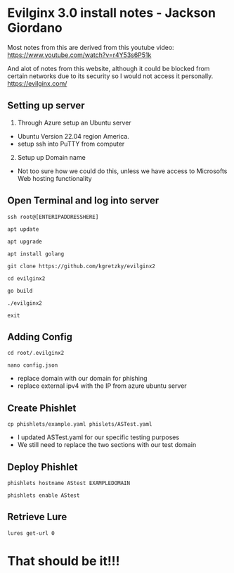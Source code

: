 # Evilginx 3.0 install notes - Jackson Giordano
Most notes from this are derived from this youtube video: https://www.youtube.com/watch?v=r4Y53s6P51k

And alot of notes from this website, although it could be blocked from certain networks due to its security so I would not access it personally.
    https://evilginx.com/ 


## Setting up server
 1. Through Azure setup an Ubuntu server
 - Ubuntu Version 22.04 region America.
 - setup ssh into PuTTY from computer
 2. Setup up Domain name
 - Not too sure how we could do this, unless we have access to Microsofts Web hosting functionality
## Open Terminal and log into server

    ssh root@[ENTERIPADDRESSHERE]

    apt update
 
    apt upgrade

    apt install golang

    git clone https://github.com/kgretzky/evilginx2
    
    cd evilginx2

    go build

    ./evilginx2
    
    exit
## Adding Config

    cd root/.evilginx2

    nano config.json

- replace domain with our domain for phishing
- replace external ipv4 with the IP from azure ubuntu server


## Create Phishlet

    cp phishlets/example.yaml phislets/ASTest.yaml

- I updated ASTest.yaml for our specific testing purposes
- We still need to replace the two sections with our test domain

## Deploy Phishlet

    phishlets hostname AStest EXAMPLEDOMAIN
    
    phishlets enable AStest

## Retrieve Lure

    lures get-url 0
# That should be it!!!
